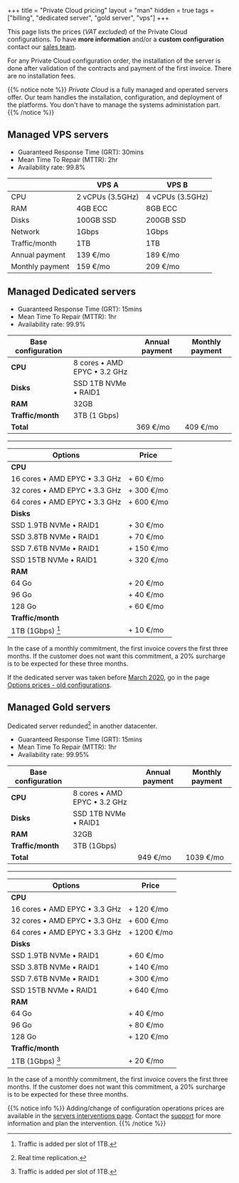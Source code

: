 +++
title = "Private Cloud pricing"
layout = "man"
hidden = true
tags = ["billing", "dedicated server", "gold server", "vps"]
+++

This page lists the prices (*VAT excluded*) of the Private Cloud configurations. To have **more information** and/or a **custom configuration** contact our [sales team](https://www.alwaysdata.com/en/private-cloud/).

For any Private Cloud configuration order, the installation of the server is done after validation of the contracts and payment of the first invoice. There are no installation fees.

{{% notice note %}}
*Private Cloud* is a fully managed and operated servers offer. Our team handles the installation, configuration, and deployment of the platforms. You don't have to manage the systems administation part.
{{% /notice %}}

## Managed VPS servers

* Guaranteed Response Time (GRT): 30mins
* Mean Time To Repair (MTTR): 2hr
* Availability rate: 99.8%

|                            | VPS A            | VPS B            |
|----------------------------|------------------|------------------|
| CPU                        | 2 vCPUs (3.5GHz) | 4 vCPUs (3.5GHz) |
| RAM                        | 4GB ECC          | 8GB ECC          |
| Disks                      | 100GB SSD        | 200GB SSD        |
| Network                    | 1Gbps            | 1Gbps            |
| Traffic/month              | 1TB              | 1TB              |
| Annual payment             | 139 €/mo            | 189 €/mo            |
| Monthly payment            | 159 €/mo            | 209 €/mo            |

## Managed Dedicated servers

* Guaranteed Response Time (GRT): 15mins
* Mean Time To Repair (MTTR): 1hr
* Availability rate: 99.9%

| Base configuration    |                                    | Annual payment | Monthly payment |
| --------------------- | ---------------------------------- | -------------------------- | ------------------------- |
| **CPU**               | 8 cores • AMD EPYC • 3.2 GHz |                            |                           |
| **Disks**             | SSD 1TB NVMe • RAID1               |                            |                           |
| **RAM**               | 32GB                               |                            |                           |
| **Traffic/month**     | 3TB (1 Gbps)                       |                            |                           |
| **Total**             |                                    | 369 €/mo                      | 409 €/mo                    |

---

| Options                             | Price                      |
| ----------------------------------- | -------------------------- |
| **CPU**                             |                            |
| 16 cores • AMD EPYC • 3.3 GHz   | + 60 €/mo                     |
| 32 cores • AMD EPYC • 3.3 GHz | + 300 €/mo                    |
| 64 cores • AMD EPYC • 3.3 GHz   | + 600 €/mo                    |
| **Disks**                           |                            |
| SSD 1.9TB NVMe • RAID1                | + 30 €/mo                     |
| SSD 3.8TB NVMe • RAID1                | + 70 €/mo                    |
| SSD 7.6TB NVMe • RAID1                | + 150 €/mo                    |
| SSD 15TB NVMe • RAID1                | + 320 €/mo                    |
| **RAM**                             |                            |
| 64 Go | + 20 €/mo |
| 96 Go | + 40 €/mo |
| 128 Go | + 60 €/mo |
| **Traffic/month**                   |                            |
| 1TB (1Gbps) [^1]                    | + 10 €/mo                     |

In the case of a monthly commitment, the first invoice covers the first three months. If the customer does not want this commitment, a 20% surcharge is to be expected for these three months.

If the dedicated server was taken before [March 2020](https://blog.alwaysdata.com/en/2020/03/03/harderware-better-faster-stronger/), go in the page [Options prices - old configurations](accounts/billing/prices-options-old-configurations).

## Managed Gold servers

Dedicated server redunded[^2] in another datacenter.

* Guaranteed Response Time (GRT): 15mins
* Mean Time To Repair (MTTR): 1hr
* Availability rate: 99.95%

| Base configuration    |                                    | Annual payment | Monthly payment |
| --------------------- | ---------------------------------- | -------------------------- | ------------------------- |
| **CPU**               | 8 cores • AMD EPYC • 3.2 GHz |                            |                           |
| **Disks**             | SSD 1TB NVMe • RAID1             |                            |                           |
| **RAM**               | 32GB                               |                            |                           |
| **Traffic/month**     | 3TB (1Gbps)                        |                            |                           |
| **Total**             |                                    | 949 €/mo                   | 1039 €/mo                |

---

| Options                             | Price                      |
| ----------------------------------- | -------------------------- |
| **CPU**                             |                            |
| 16 cores • AMD EPYC • 3.3 GHz   | + 120 €/mo                    |
| 32 cores • AMD EPYC • 3.3 GHz | + 600 €/mo                    |
| 64 cores • AMD EPYC • 3.3 GHz   | + 1200 €/mo                   |
| **Disks**                           |                            |
| SSD 1.9TB NVMe • RAID1                | + 60 €/mo                    |
| SSD 3.8TB NVMe • RAID1                | + 140 €/mo                    |
| SSD 7.6TB NVMe • RAID1                | + 300 €/mo                    |
| SSD 15TB NVMe • RAID1                | + 640 €/mo                    |
| **RAM**                             |        	                   |
| 64 Go | + 40 €/mo          |
| 96 Go | + 80 €/mo |
| 128 Go | + 120 €/mo |
| **Traffic/month**                   |      		               |
| 1TB (1Gbps) [^1]                    | + 20 €/mo                     |

In the case of a monthly commitment, the first invoice covers the first three months. If the customer does not want this commitment, a 20% surcharge is to be expected for these three months.

{{% notice info %}}
Adding/change of configuration operations prices are available in the [servers interventions page](accounts/billing/servers-interventions). Contact the [support](https://admin.alwaysdata.com/support/add/) for more information and plan the intervention.
{{% /notice %}}

[^1]: Traffic is added per slot of 1TB.
[^2]: Real time replication.
